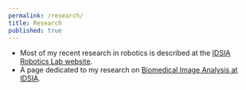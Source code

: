 ```yaml
---
permalink: /research/
title: Research
published: true
---
```


- Most of my recent research in robotics is described at the [IDSIA Robotics Lab website](https://idsia-robotics.github.io).
- A page dedicated to my research on [Biomedical Image Analysis at IDSIA](/research/biomedical_image_analysis/).